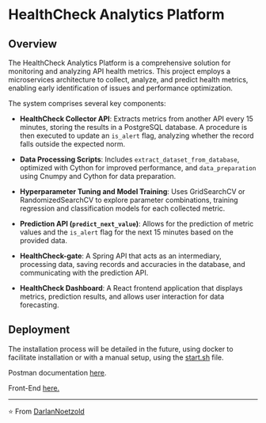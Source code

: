 # HealthCheck Analytics Platform

## Overview

The HealthCheck Analytics Platform is a comprehensive solution for monitoring and analyzing API health metrics. This project employs a microservices architecture to collect, analyze, and predict health metrics, enabling early identification of issues and performance optimization.

The system comprises several key components:

- **HealthCheck Collector API**: Extracts metrics from another API every 15 minutes, storing the results in a PostgreSQL database. A procedure is then executed to update an `is_alert` flag, analyzing whether the record falls outside the expected norm.

- **Data Processing Scripts**: Includes `extract_dataset_from_database`, optimized with Cython for improved performance, and `data_preparation` using Cnumpy and Cython for data preparation.

- **Hyperparameter Tuning and Model Training**: Uses GridSearchCV or RandomizedSearchCV to explore parameter combinations, training regression and classification models for each collected metric.

- **Prediction API (`predict_next_value`)**: Allows for the prediction of metric values and the `is_alert` flag for the next 15 minutes based on the provided data.

- **HealthCheck-gate**: A Spring API that acts as an intermediary, processing data, saving records and accuracies in the database, and communicating with the prediction API.

- **HealthCheck Dashboard**: A React frontend application that displays metrics, prediction results, and allows user interaction for data forecasting.

## Deployment

The installation process will be detailed in the future, using docker to facilitate installation or with a manual setup, using the [start.sh](https://github.com/DarlanNoetzold/healthcheck_API/blob/main/start_all.sh) file.

Postman documentation [here](https://documenter.getpostman.com/view/16000387/2sA2xb7veq).

Front-End [here.](http://177.22.91.106:3001/)

---
⭐️ From [DarlanNoetzold](https://github.com/DarlanNoetzold)
